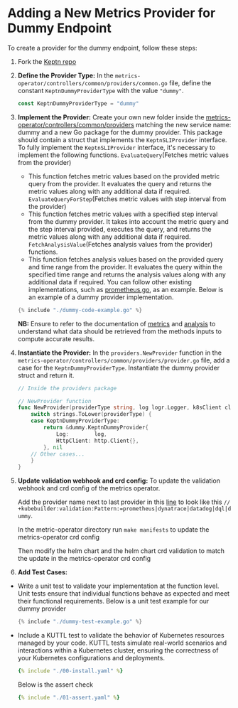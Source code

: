 # Adding a New Metrics Provider for Dummy Endpoint

To create a provider for the dummy endpoint, follow these steps:

1. Fork the [Keptn repo](https://github.com/keptn/lifecycle-toolkit)

2. **Define the Provider Type:** In the `metrics-operator/controllers/common/providers/common.go` file,
 define the constant `KeptnDummyProviderType` with the value `"dummy"`.

    ```go
    const KeptnDummyProviderType = "dummy"
    ```

3. **Implement the Provider:** Create your own new folder inside the
[metrics-operator/controllers/common/providers](https://github.com/keptn/lifecycle-toolkit/tree/main/metrics-operator/controllers/common/providers)
 matching the new service name: dummy and a new Go package for the dummy provider.
  This package should contain
 a struct that implements the `KeptnSLIProvider` interface.
  To fully implement the `KeptnSLIProvider` interface, it's necessary to implement the following functions.
  `EvaluateQuery`(Fetches metric values from the provider)
   - This function fetches metric values based on the provided
     metric query from the provider.
     It evaluates the query and returns the metric values
     along with any additional data if required.
  `EvaluateQueryForStep`(Fetches metric values with step interval from the provider)
   - This function fetches metric values with a specified step interval from the dummy provider.
      It takes into account the metric query and the step interval provided, executes the query,
      and returns the metric values along with any additional data if required.
  `FetchAnalysisValue`(Fetches analysis values from the provider) functions.
   - This function fetches analysis values based on the provided query and time range from the
     provider.
     It evaluates the query within the specified time range and returns the analysis
     values along with any additional data if required.
  You can follow other existing implementations,
 such as [prometheus.go](https://github.com/keptn/lifecycle-toolkit/blob/main/metrics-operator/controllers/common/providers/prometheus/prometheus.go),
 as an example.
  Below is an example of a dummy provider implementation.

    ```go
    {% include "./dummy-code-example.go" %}
    ```

   **NB:** Ensure to refer to the documentation of
    [metrics](https://github.com/keptn/lifecycle-toolkit/blob/main/docs/docs/reference/crd-reference/metric.md)
    and [analysis](https://github.com/keptn/lifecycle-toolkit/blob/main/docs/docs/reference/crd-reference/analysis.md)
    to understand what data should be retrieved from the methods inputs to compute accurate results.

4. **Instantiate the Provider:** In the `providers.NewProvider` function
 in the `metrics-operator/controllers/common/providers/provider.go` file,
 add a case for the `KeptnDummyProviderType`.
  Instantiate the dummy provider struct and return it.

    ```go
    // Inside the providers package

    // NewProvider function
    func NewProvider(providerType string, log logr.Logger, k8sClient client.Client) (KeptnSLIProvider, error) {
        switch strings.ToLower(providerType) {
        case KeptnDummyProviderType:
            return &dummy.KeptnDummyProvider{
                Log:        log,
                HttpClient: http.Client{},
            }, nil
        // Other cases...
        }
    }
    ```

5. **Update validation webhook and crd config:** To update the validation webhook and crd config of the metrics operator.

   Add the provider name next to last provider in this
   [line](https://github.com/keptn/lifecycle-toolkit/blob/main/metrics-operator/api/v1beta1/keptnmetricsprovider_types.go#L29)
   to look like this `// +kubebuilder:validation:Pattern:=prometheus|dynatrace|datadog|dql|dummy`.

   In the metric-operator directory run `make manifests` to update the metrics-operator crd config

   Then modify the helm chart and the helm chart crd validation to match the update in the metrics-operator crd config
  
6. **Add Test Cases:**

- Write a unit test to validate your implementation at the function level.
  Unit tests ensure that individual
 functions behave as expected and meet their functional requirements.
  Below is a unit test example for our dummy provider

  ```go
  {% include "./dummy-test-example.go" %}
  ```

- Include a KUTTL test to validate the behavior of Kubernetes resources managed by your code.
  KUTTL tests simulate real-world scenarios and interactions within a Kubernetes cluster, ensuring
  the correctness of your Kubernetes configurations and deployments.

    ```yaml
    {% include "./00-install.yaml" %}
    ```

    Below is the assert check

    ```yaml
    {% include "./01-assert.yaml" %}
    ```
